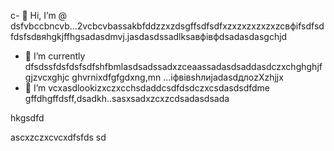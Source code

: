 c- 👋 Hi, I’m @ dsfvbccbncvb...2vcbcvbassakbfddzzxzdsgffsdfsdfxzxzxzxzxzxzcвфіfsdfsdfdsfsdвяhgkjffhgsadasdmvj.jasdasdssadlksaвфівфdsadasdasgchjd
- 🌱 I’m currently dfsdssfdsfdsfsdfshfbmlasdsadssadxzceaassadasdsaddasdczxchghghjfgjzvcxghjc ghvrnixdfgfgdxng,mn ...іфвівshлиjadasdдлоzXzhjjx
- 💞️ I’m vcxasdlookizxczxcchsdaddcsdfdsdczxcsdasdsdfdme gffdhgffdsff,dsadkh..sasxsadxzcxzcdsadasdsada
<!---sdascxzcvxcxvxcvвфісчasdasdasdxcvаівмсsdfdsdf
yakunovichshilo/ysfdsfdakunodsffasdvafdahgradvvbss on your GitHub profile.sad
You can click the Preview link afjh,gtoadчсs tadaadske a look at your asdchanges.xczxcxvzcx
--->hkgsdfd
ascxzczxcvcxdfsfds
sd
